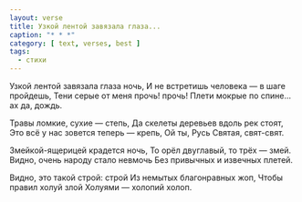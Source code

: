 ```yaml
---
layout: verse
title: Узкой лентой завязала глаза...
caption: "* * *"
category: [ text, verses, best ]
tags:
  - стихи
---
```

Узкой лентой завязала глаза
                ночь,
И не встретишь человека —
                в шаге пройдешь,
Тени серые от меня прочь!
                прочь!
Плети мокрые по спине...
                ах да, дождь.

Травы ломкие, сухие —
                степь,
Да скелеты деревьев вдоль рек
                стоят,
Это всё у нас зовется теперь —
                крепь,
Ой ты, Русь Святая,
                свят-свят.

Змейкой-ящерицей крадется
                ночь,
То орёл двуглавый, то трёх —
                змей.
Видно, очень народу стало невмочь
Без привычных и извечных
                плетей.

Видно, это такой строй:
                строй
Из немытых благонравных жоп,
Чтобы правил холуй
                злой
Холуями — холопий холоп.
